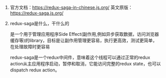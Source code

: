 1. 官方文档：https://redux-saga-in-chinese.js.org/
   英文原版：https://redux-saga.js.org/

2. redux-saga是什么，干什么的
	
	是一个用于管理应用程序Side Effect(副作用,例如异步获取数据，访问浏览器缓存等)的library，目标是让副作用管理更容易，执行更高效，测试更简单，在处理故障时更容易

	redux-saga是一个redux中间件，意味着这个线程可以通过正常的redux action从主应用程序启动，暂停和取消，它能访问完整的redux state，也可以dispatch redux action。